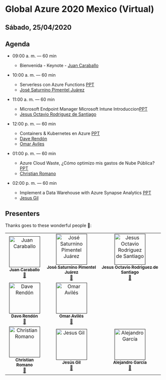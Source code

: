 # Global Azure 2020 Mexico (Virtual)

## Sábado, 25/04/2020

## Agenda

* 09:00 a. m. — 60 min
  * Bienvenida - Keynote - [Juan Caraballo](https://www.linkedin.com/in/juancaraballo/)

* 10:00 a. m. — 60 min
  * Serverless con Azure Functions [PPT](https:)
  * [José Saturnino Pimentel Juárez](https://www.linkedin.com/in/saturninopimentel/)

* 11:00 a. m. — 60 min
  * Microsoft Endpoint Manager Microsoft Intune Introduccion[PPT](https:)
  * [Jesus Octavio Rodriguez de Santiago](https://www.linkedin.com/in/octaviordz/)

* 12:00 p. m. — 60 min
  * Containers & Kubernetes en Azure [PPT](https:)
  * [Dave Rendón](https://www.linkedin.com/in/daverndn)
  * [Omar Aviles](https://linkedin.com/in/oaviles)

* 01:00 p. m. — 60 min
  * Azure Cloud Waste, ¿Cómo optimizo mis gastos de Nube Pública? [PPT](https:)
  * [Christian Romano](http://mx.linkedin.com/pub/christian-romano/22/894/a88/)

* 02:00 p. m. — 60 min
  * Implement a Data Warehouse with Azure Synapse Analytics [PPT](https:)
  * [Jesus Gil](http://mx.linkedin.com/in/jesusgilv/)

## Presenters

Thanks goes to these wonderful people 👏:

<table>
<tr>
    <td align="center"><a href="">
        <img src="https://github.com/globalazurebootcamp/2020/blob/master/images/juancaraballo.jpg" width="100px;" alt="Juan Caraballo"/><br />
        <sub><b>Juan Caraballo</b></sub></a><br />
            <a href="https://www.linkedin.com/in/juancaraballo/" title="talk">📖</a>
            <a href="" title="Documentation"></a> 
    </td>
    <td align="center"><a href="">
        <img src="https://github.com/globalazurebootcamp/2020/blob/master/images/saturnino.jpg" width="100px;" alt="José Saturnino Pimentel Juárez"/><br />
        <sub><b>José Saturnino Pimentel Juárez</b></sub></a><br />
            <a href="https://www.linkedin.com/in/saturninopimentel/" title="talk">📖</a>
             <a href="htt" title="Documentation"></a>  
    </td>
  <td align="center"><a href="">
        <img src="https://github.com/globalazurebootcamp/2020/blob/master/images/octavio.jpg" width="100px;" alt="Jesus Octavio Rodriguez de Santiago"/><br />
        <sub><b>Jesus Octavio Rodriguez de Santiago</b></sub></a><br />
            <a href="https://www.linkedin.com/in/octaviordz/" title="talk">📖</a>
            <a href="" title="Documentation"></a> 
    </td>
  </tr>
  <tr>
  <td align="center"><a href="">
        <img src="https://github.com/globalazurebootcamp/2020/blob/master/images/daverend.jpg" width="100px;" alt="Dave Rendón"/><br />
        <sub><b>Dave Rendón</b></sub></a><br />
            <a href="https://www.linkedin.com/in/daverndn" title="talk">📖</a>
            <a href="" title="Documentation"></a> 
    </td>
  <td align="center"><a href="">
        <img src="https://github.com/globalazurebootcamp/2020/blob/master/images/omaraviles.jpg" width="100px;" alt="Omar Avilés"/><br />
        <sub><b>Omar Avilés</b></sub></a><br />
            <a href="https://www.linkedin.com/in/oaviles" title="talk">📖</a>
            <a href="htt" title="Documentation"></a> 
    </td>
    </tr>
  <tr>
  <td align="center"><a href="">
        <img src="https://github.com/globalazurebootcamp/2020/blob/master/images/romano.jpg" width="100px;" alt="Christian Romano"/><br />
        <sub><b>Christian Romano</b></sub></a><br />
            <a href="http://mx.linkedin.com/pub/christian-romano/22/894/a88/" title="talk">📖</a>
            <a href="" title="Documentation"></a> 
    </td>
  <td align="center"><a href="">
        <img src="https://github.com/globalazurebootcamp/2020/blob/master/images/jesus.jpg" width="100px;" alt="Jesus Gil"/><br />
        <sub><b>Jesús Gil</b></sub></a><br />
            <a href="http://mx.linkedin.com/in/jesusgilv/" title="talk">📖</a>
            <a href="" title="Documentation"></a> 
    </td>
    <td align="center"><a href="">
        <img src="https://github.com/globalazurebootcamp/2020/blob/master/images/alex.jpg" width="100px;" alt="Alejandro García"/><br />
        <sub><b>Alejandro García</b></sub></a><br />
            <a href="https://www.linkedin.com/in/alegamx/" title="talk">📖</a>
            <a href="" title="Documentation"></a> 
    </td>
</tr></table>

